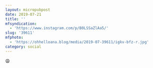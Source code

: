 ```yaml
---
layout: micropubpost
date: 2019-07-21
title: ''
mfsyndication:
  - 'https://www.instagram.com/p/B0LSSaZlAa5/'
slug: '39611'
mfphoto:
  - 'https://ohhelloana.blog/media/2019-07-39611/igkv-bfz-r.jpg'
category: social
---
```

😩
